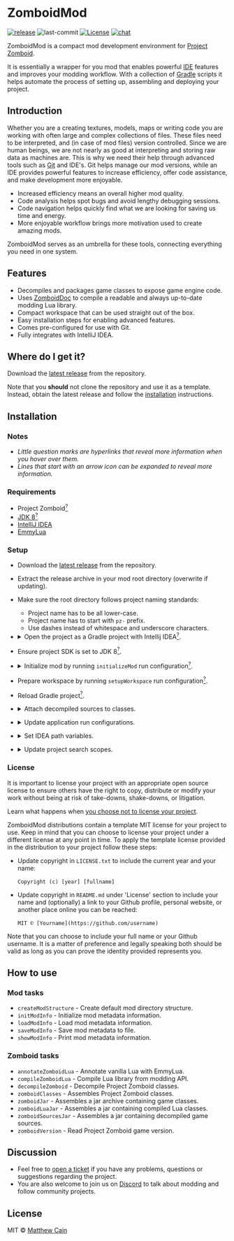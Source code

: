 # ZomboidMod

[![release](https://img.shields.io/github/v/release/cocolabs/pz-zmod)](https://github.com/cocolabs/pz-zmod/releases/latest) ![last-commit](https://img.shields.io/github/last-commit/cocolabs/pz-zmod/dev) [![License](https://img.shields.io/github/license/cocolabs/pz-zmod)](https://mit-license.org/) [![chat](https://img.shields.io/discord/717757483376050203?color=7289DA)](https://discord.gg/vCeydWCbd9)

ZomboidMod is a compact mod development environment for [Project Zomboid](https://projectzomboid.com/blog/).

It is essentially a wrapper for you mod that enables powerful [IDE](https://en.wikipedia.org/wiki/Integrated_development_environment) features and improves your modding workflow. With a collection of [Gradle](https://gradle.org/) scripts it helps automate the process of setting up, assembling and deploying your project.

## Introduction

Whether you are a creating textures, models, maps or writing code you are working with often large and complex collections of files. These files need to be interpreted, and (in case of mod files) version controlled. Since we are human beings, we are not nearly as good at interpreting and storing raw data as machines are. This is why we need their help through advanced tools such as [Git](https://git-scm.com/) and IDE's. Git helps manage our mod versions, while an IDE provides powerful features to increase efficiency, offer code assistance, and make development more enjoyable.

- Increased efficiency means an overall higher mod quality.  
- Code analysis helps spot bugs and avoid lengthy debugging sessions. 
- Code navigation helps quickly find what we are looking for saving us time and energy.
- More enjoyable workflow brings more motivation used to create amazing mods.

ZomboidMod serves as an umbrella for these tools, connecting everything you need in one system.

## Features

- Decompiles and packages game classes to expose game engine code.
- Uses [ZomboidDoc](https://github.com/yooksi/pz-zdoc/) to compile a readable and always up-to-date modding Lua library.
- Compact workspace that can be used straight out of the box.
- Easy installation steps for enabling advanced features.
- Comes pre-configured for use with Git. 
- Fully integrates with IntelliJ IDEA.

## Where do I get it?

Download the [latest release](https://github.com/cocolabs/pz-zmod/releases/latest) from the repository.

Note that you **should** not clone the repository and use it as a template.
Instead, obtain the latest release and follow the [installation](#installation) instructions. 

## Installation

### Notes

- *Little question marks are hyperlinks that reveal more information when you hover over them.*
- *Lines that start with an arrow icon can be expanded to reveal more information.*

### Requirements

- Project Zomboid[<sup>?</sup>](#requirements "tested with 41.50-IWBUMS")
- [JDK 8](https://adoptopenjdk.net/?variant=openjdk8&jvmVariant=hotspot)[<sup>?</sup>](#requirements "tested with OpenJDK 1.8.0_282")
- [IntelliJ IDEA](https://www.jetbrains.com/idea/)
- [EmmyLua](https://plugins.jetbrains.com/plugin/9768-emmylua)

### Setup

- Download the [latest release](https://github.com/cocolabs/pz-zmod/releases/latest) from the repository.

- Extract the release archive in your mod root directory (overwrite if updating).

- Make sure the root directory follows project naming standards:
  
  - Project name has to be all lower-case.
  - Project name has to start with `pz-` prefix.
  - Use dashes instead of whitespace and underscore characters.
  
- <details>
	<summary>Open the project as a Gradle project with Intellij IDEA<a href="https://www.jetbrains.com/help/idea/gradle.html#gradle_import_project_start"><sup>?</sup></a>.</summary>
	<br><img src="images/open_project.png" width=75%/>
	<br><img src="images/load_gradle_project.png" width=40%/>
</details>

- Ensure project SDK is set to JDK 8[<sup>?</sup>](https://www.jetbrains.com/help/idea/sdk.html#change-project-sdk).

- <details>
	<summary>Initialize mod by running <code>initializeMod</code> run configuration<a href="https://www.jetbrains.com/help/idea/run-debug-configuration.html"><sup>?</sup></a>.</summary>
	<br><img src="images/init_mod.gif" width=65%/>
  </details>

- Prepare workspace by running `setupWorkspace` run configuration[<sup>?</sup>](https://www.jetbrains.com/help/idea/run-debug-configuration.html).

- Reload Gradle project[<sup>?</sup>](https://www.jetbrains.com/help/idea/work-with-gradle-projects.html#gradle_refresh_project).

- <details>
	<summary>Attach decompiled sources to classes.</summary>
	<ul>
	<li>Open project structure - <code>File -> Project Structure...</code></li>
	<li>Open <code>modules -> main -> Dependencies</code> panel.</li>
	<li>Find and select <code>zomboid-&ltversion&gt.jar</code> dependency.</li>
	<li>Click the little pencil icon to edit depdendency properties.</li>
	</ul>
	<img src="images/module_dependencies.png" width=100%/>
	<p>You should now be in the window called <code>Configure Module Library</code>.</p>
	<ul>
	<li>Click the little plus icon (<code>Alt + Insert</code>) to attach files.</li>
	<li>In the new explorer window that just popped up find and select compiled sources which should be in <code>./lib/zomboid-&ltversion&gt-sources.jar</code> in project root directory.</li>
	<li>Click <code>OK</code> in all open windows to save and apply settings.</li>
	</ul>
	<img src="images/module_library.png" width=65%/>
</details>

- <details>
	<summary>Update application run configurations.</summary>
	<p>Set application configurations module field to <code>&ltmod_id&gt.main</code>. For example if your mod ID was <code>awesome-mod</code> you would set the module field to <code>awesome-mod.main</code>.</p>
	<img src="images/update_run_configs.png" width=100%/>
</details>

- <details>
	<summary>Set IDEA path variables.</summary>
	<ul>
	<li>Open project settings - <code>File -> Settings</code>.</li>
	<li>Navigate to <code>Appearance & Behavioue -> Path Variables</code>.</li>
	<li>Click the little pencil icon (<code>Alt + Insert</code>) to add a new path variable.</li>
	<li>Set the variable name to <code>PZ_DIR_PATH</code>.</li>
	<li>Set the variable value to the game installation directory path.</li>
	<li>Click <code>OK</code> in all open windows to save and apply settings.</li>
	</ul>
	<img src="images/path_variables.png" width=100%/>
</details>

- <details>
	<summary>Update project search scopes.</summary>
	<ul>
	<li>Navigate to <code>File -> Settings -> Appearance & Behaviour -> Scopes</code> and update all search scope module references to match your project module. For example if your mod ID was <code>awesome-mod</code> you would set the module field to <code>awesome-mod.media</code>.</li>
	<li>Click <code>OK</code> in all open windows to save and apply settings.</li>
	</ul>
	<img src="images/project_search_scopes.png" width=100%/>
</details>

### License

It is important to license your project with an appropriate open source license to ensure others have the right to copy, distribute or modify your work without being at risk of take-downs, shake-downs, or litigation.

Learn what happens when [you choose not to license your project](https://choosealicense.com/no-permission/).

ZomboidMod distributions contain a template MIT license for your project to use. Keep in mind that you can choose to license your project under a different license at any point in time. To apply the template license provided in the distribution to your project follow these steps:

- Update copyright in `LICENSE.txt` to include the current year and your name:

  ```
  Copyright (c) [year] [fullname]
  ```

- Update copyright in `README.md` under 'License' section to include your name and (optionally) a link to your Github profile, personal website, or another place online you can be reached:

  ```
  MIT © [Yourname](https://github.com/username)
  ```

Note that you can choose to include your full name or your Github username. It is a matter of preference and legally speaking both should be valid as long as you can prove the identity provided represents you. 

## How to use

### Mod tasks

- `createModStructure` - Create default mod directory structure.
- `initModInfo` - Initialize mod metadata information.
- `loadModInfo` - Load mod metadata information.
- `saveModInfo` - Save mod metadata to file.
- `showModInfo` - Print mod metadata information.

### Zomboid tasks

- `annotateZomboidLua` - Annotate vanilla Lua with EmmyLua.
- `compileZomboidLua` - Compile Lua library from modding API.
- `decompileZomboid` - Decompile Project Zomboid classes.
- `zomboidClasses` - Assembles Project Zomboid classes.
- `zomboidJar` - Assembles a jar archive containing game classes.
- `zomboidLuaJar` - Assembles a jar containing compiled Lua classes.
- `zomboidSourcesJar` - Assembles a jar containing decompiled game sources.
- `zomboidVersion` - Read Project Zomboid game version.

## Discussion

- Feel free to [open a ticket](https://github.com/cocolabs/pz-zmod/issues/new) if you have any problems, questions or suggestions regarding the project.
- You are also welcome to join us on [Discord](https://discord.gg/vCeydWCbd9) to talk about modding and follow community projects.

## License

MIT © [Matthew Cain](https://github.com/yooksi)